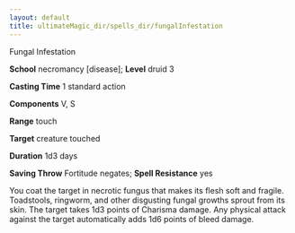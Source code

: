 ```yaml
---
layout: default
title: ultimateMagic_dir/spells_dir/fungalInfestation
---
```

Fungal Infestation

**School** necromancy [disease]; **Level** druid 3

**Casting Time** 1 standard action

**Components** V, S

**Range** touch

**Target** creature touched

**Duration** 1d3 days

**Saving Throw** Fortitude negates; **Spell Resistance** yes

You coat the target in necrotic fungus that makes its flesh soft and fragile. Toadstools, ringworm, and other disgusting fungal growths sprout from its skin. The target takes 1d3 points of Charisma damage. Any physical attack against the target automatically adds 1d6 points of bleed damage.

